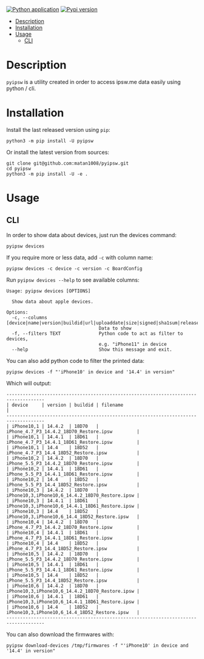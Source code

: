 [![Python application](https://github.com/matan1008/pyipsw/workflows/Python%20application/badge.svg)](https://github.com/matan1008/pyipsw/actions/workflows/python-app.yml "Python application action")
[![Pypi version](https://img.shields.io/pypi/v/pyipsw.svg)](https://pypi.org/project/pyipsw/ "PyPi package")

- [Description](#description)
- [Installation](#installation)
- [Usage](#usage)
    * [CLI](#cli)

# Description

`pyipsw` is a utility created in order to access ipsw.me data easily using python / cli.

# Installation

Install the last released version using `pip`:

```shell
python3 -m pip install -U pyipsw
```

Or install the latest version from sources:

```shell
git clone git@github.com:matan1008/pyipsw.git
cd pyipsw
python3 -m pip install -U -e .
```

# Usage

## CLI

In order to show data about devices, just run the devices command:

```shell
pyipsw devices
```

If you require more or less data, add `-c` with column name:

```shell
pyipsw devices -c device -c version -c BoardConfig
```

Run `pyipsw devices --help` to see available columns:

```shell
Usage: pyipsw devices [OPTIONS]

  Show data about apple devices.

Options:
  -c, --columns [device|name|version|buildid|url|uploaddate|size|signed|sha1sum|releasedate|platform|md5sum|filename|cpid|bdid|BoardConfig]
                                  Data to show
  -f, --filters TEXT              Python code to act as filter to devices,
                                  e.g. "iPhone11" in device
  --help                          Show this message and exit.
```

You can also add python code to filter the printed data:

```shell
pyipsw devices -f "'iPhone10' in device and '14.4' in version"
```

Which will output:

```
------------------------------------------------------------------------------------
| device     | version | buildid | filename                                        |
------------------------------------------------------------------------------------
| iPhone10,1 | 14.4.2  | 18D70   | iPhone_4.7_P3_14.4.2_18D70_Restore.ipsw         |
| iPhone10,1 | 14.4.1  | 18D61   | iPhone_4.7_P3_14.4.1_18D61_Restore.ipsw         |
| iPhone10,1 | 14.4    | 18D52   | iPhone_4.7_P3_14.4_18D52_Restore.ipsw           |
| iPhone10,2 | 14.4.2  | 18D70   | iPhone_5.5_P3_14.4.2_18D70_Restore.ipsw         |
| iPhone10,2 | 14.4.1  | 18D61   | iPhone_5.5_P3_14.4.1_18D61_Restore.ipsw         |
| iPhone10,2 | 14.4    | 18D52   | iPhone_5.5_P3_14.4_18D52_Restore.ipsw           |
| iPhone10,3 | 14.4.2  | 18D70   | iPhone10,3,iPhone10,6_14.4.2_18D70_Restore.ipsw |
| iPhone10,3 | 14.4.1  | 18D61   | iPhone10,3,iPhone10,6_14.4.1_18D61_Restore.ipsw |
| iPhone10,3 | 14.4    | 18D52   | iPhone10,3,iPhone10,6_14.4_18D52_Restore.ipsw   |
| iPhone10,4 | 14.4.2  | 18D70   | iPhone_4.7_P3_14.4.2_18D70_Restore.ipsw         |
| iPhone10,4 | 14.4.1  | 18D61   | iPhone_4.7_P3_14.4.1_18D61_Restore.ipsw         |
| iPhone10,4 | 14.4    | 18D52   | iPhone_4.7_P3_14.4_18D52_Restore.ipsw           |
| iPhone10,5 | 14.4.2  | 18D70   | iPhone_5.5_P3_14.4.2_18D70_Restore.ipsw         |
| iPhone10,5 | 14.4.1  | 18D61   | iPhone_5.5_P3_14.4.1_18D61_Restore.ipsw         |
| iPhone10,5 | 14.4    | 18D52   | iPhone_5.5_P3_14.4_18D52_Restore.ipsw           |
| iPhone10,6 | 14.4.2  | 18D70   | iPhone10,3,iPhone10,6_14.4.2_18D70_Restore.ipsw |
| iPhone10,6 | 14.4.1  | 18D61   | iPhone10,3,iPhone10,6_14.4.1_18D61_Restore.ipsw |
| iPhone10,6 | 14.4    | 18D52   | iPhone10,3,iPhone10,6_14.4_18D52_Restore.ipsw   |
------------------------------------------------------------------------------------
```

You can also download the firmwares with:

```shell
pyipsw download-devices /tmp/firmwares -f "'iPhone10' in device and '14.4' in version"
```
